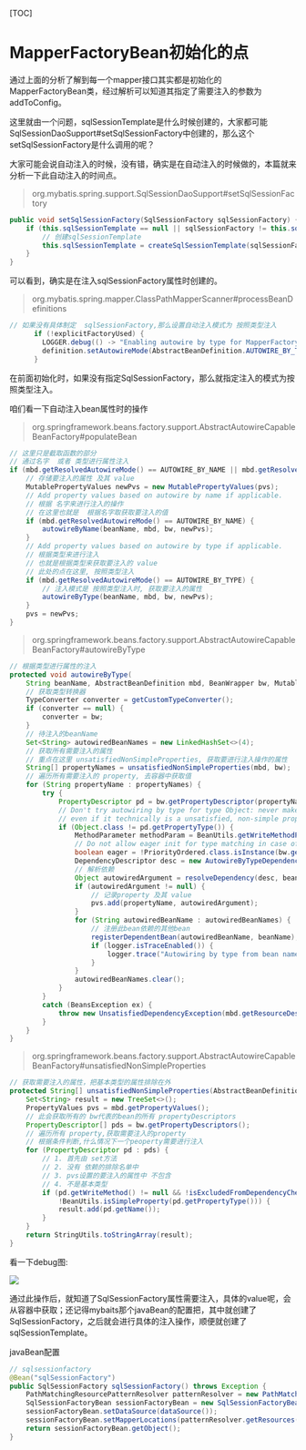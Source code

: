 [TOC]

# MapperFactoryBean初始化的点

通过上面的分析了解到每一个mapper接口其实都是初始化的MapperFactoryBean类，经过解析可以知道其指定了需要注入的参数为addToConfig。

这里就由一个问题，sqlSessionTemplate是什么时候创建的，大家都可能SqlSessionDaoSupport#setSqlSessionFactory中创建的，那么这个setSqlSessionFactory是什么调用的呢？

大家可能会说自动注入的时候，没有错，确实是在自动注入的时候做的，本篇就来分析一下此自动注入的时间点。

> org.mybatis.spring.support.SqlSessionDaoSupport#setSqlSessionFactory

```java
public void setSqlSessionFactory(SqlSessionFactory sqlSessionFactory) {
    if (this.sqlSessionTemplate == null || sqlSessionFactory != this.sqlSessionTemplate.getSqlSessionFactory()) {
        // 创建sqlSessionTemplate
        this.sqlSessionTemplate = createSqlSessionTemplate(sqlSessionFactory);
    }
}
```

可以看到，确实是在注入sqlSessionFactory属性时创建的。

> org.mybatis.spring.mapper.ClassPathMapperScanner#processBeanDefinitions

```java
// 如果没有具体制定  sqlSessionFactory,那么设置自动注入模式为 按照类型注入
      if (!explicitFactoryUsed) {
        LOGGER.debug(() -> "Enabling autowire by type for MapperFactoryBean with name '" + holder.getBeanName() + "'.");
        definition.setAutowireMode(AbstractBeanDefinition.AUTOWIRE_BY_TYPE);
      }
```

在前面初始化时，如果没有指定SqlSessionFactory，那么就指定注入的模式为按照类型注入。

咱们看一下自动注入bean属性时的操作

> org.springframework.beans.factory.support.AbstractAutowireCapableBeanFactory#populateBean

```java
// 这里只是截取函数的部分
// 通过名字  或者 类型进行属性注入
if (mbd.getResolvedAutowireMode() == AUTOWIRE_BY_NAME || mbd.getResolvedAutowireMode() == AUTOWIRE_BY_TYPE) {
    // 存储要注入的属性 及其 value
    MutablePropertyValues newPvs = new MutablePropertyValues(pvs);
    // Add property values based on autowire by name if applicable.
    // 根据 名字来进行注入的操作
    // 在这里也就是  根据名字取获取要注入的值
    if (mbd.getResolvedAutowireMode() == AUTOWIRE_BY_NAME) {
        autowireByName(beanName, mbd, bw, newPvs);
    }
    // Add property values based on autowire by type if applicable.
    // 根据类型来进行注入
    // 也就是根据类型来获取要注入的 value
    // 此处的点在这里, 按照类型注入
    if (mbd.getResolvedAutowireMode() == AUTOWIRE_BY_TYPE) {
        // 注入模式是 按照类型注入时, 获取要注入的属性
        autowireByType(beanName, mbd, bw, newPvs);
    }
    pvs = newPvs;
}
```

> org.springframework.beans.factory.support.AbstractAutowireCapableBeanFactory#autowireByType

```java
// 根据类型进行属性的注入
protected void autowireByType(
    String beanName, AbstractBeanDefinition mbd, BeanWrapper bw, MutablePropertyValues pvs) {
    // 获取类型转换器
    TypeConverter converter = getCustomTypeConverter();
    if (converter == null) {
        converter = bw;
    }
    // 待注入的beanName
    Set<String> autowiredBeanNames = new LinkedHashSet<>(4);
    // 获取所有需要注入的属性
    // 重点在这里 unsatisfiedNonSimpleProperties, 获取要进行注入操作的属性
    String[] propertyNames = unsatisfiedNonSimpleProperties(mbd, bw);
    // 遍历所有需要注入的 property, 去容器中获取值
    for (String propertyName : propertyNames) {
        try {
            PropertyDescriptor pd = bw.getPropertyDescriptor(propertyName);
            // Don't try autowiring by type for type Object: never makes sense,
            // even if it technically is a unsatisfied, non-simple property.
            if (Object.class != pd.getPropertyType()) {
                MethodParameter methodParam = BeanUtils.getWriteMethodParameter(pd);
                // Do not allow eager init for type matching in case of a prioritized post-processor.
                boolean eager = !PriorityOrdered.class.isInstance(bw.getWrappedInstance());
                DependencyDescriptor desc = new AutowireByTypeDependencyDescriptor(methodParam, eager);
                // 解析依赖
                Object autowiredArgument = resolveDependency(desc, beanName, autowiredBeanNames, converter);
                if (autowiredArgument != null) {
                    // 记录property 及其 value
                    pvs.add(propertyName, autowiredArgument);
                }
                for (String autowiredBeanName : autowiredBeanNames) {
                    // 注册此bean依赖的其他bean
                    registerDependentBean(autowiredBeanName, beanName);
                    if (logger.isTraceEnabled()) {
                        logger.trace("Autowiring by type from bean name '" + beanName + "' via property '" + propertyName + "' to bean named '" + autowiredBeanName + "'");
                    }
                }
                autowiredBeanNames.clear();
            }
        }
        catch (BeansException ex) {
            throw new UnsatisfiedDependencyException(mbd.getResourceDescription(), beanName, propertyName, ex);
        }
    }
}
```

> org.springframework.beans.factory.support.AbstractAutowireCapableBeanFactory#unsatisfiedNonSimpleProperties

```java
// 获取需要注入的属性，把基本类型的属性排除在外
protected String[] unsatisfiedNonSimpleProperties(AbstractBeanDefinition mbd, BeanWrapper bw) {
    Set<String> result = new TreeSet<>();
    PropertyValues pvs = mbd.getPropertyValues();
    // 此会获取所有的 bw代表的bean的所有 propertyDescriptors
    PropertyDescriptor[] pds = bw.getPropertyDescriptors();
    // 遍历所有 property,获取需要注入的property
    // 根据条件判断,什么情况下一个peoperty需要进行注入
    for (PropertyDescriptor pd : pds) {
        // 1. 首先由 set方法
        // 2. 没有 依赖的排除名单中
        // 3. pvs设置的要注入的属性中 不包含
        // 4. 不是基本类型
        if (pd.getWriteMethod() != null && !isExcludedFromDependencyCheck(pd) && !pvs.contains(pd.getName()) &&
            !BeanUtils.isSimpleProperty(pd.getPropertyType())) {
            result.add(pd.getName());
        }
    }
    return StringUtils.toStringArray(result);
}
```

看一下debug图:

![](autowiredSqlSeessionFactory.png)

通过此操作后，就知道了SqlSessionFactory属性需要注入，具体的value呢，会从容器中获取；还记得mybaits那个javaBean的配置把，其中就创建了SqlSessionFactory，之后就会进行具体的注入操作，顺便就创建了 sqlSessionTemplate。

javaBean配置

```java
// sqlsessionfactory
@Bean("sqlSessionFactory")
public SqlSessionFactory sqlSessionFactory() throws Exception {
    PathMatchingResourcePatternResolver patternResolver = new PathMatchingResourcePatternResolver();
    SqlSessionFactoryBean sessionFactoryBean = new SqlSessionFactoryBean();
    sessionFactoryBean.setDataSource(dataSource());
    sessionFactoryBean.setMapperLocations(patternResolver.getResources(MapperLocation));
    return sessionFactoryBean.getObject();
}
```



















































